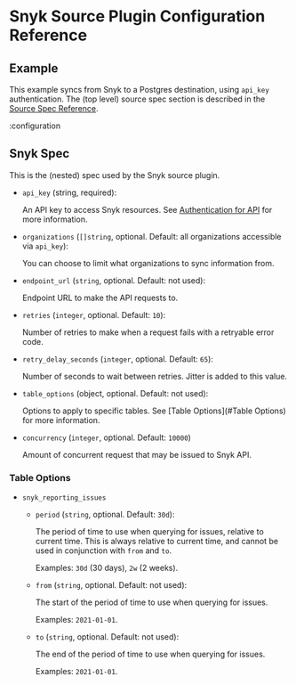 # Snyk Source Plugin Configuration Reference

## Example

This example syncs from Snyk to a Postgres destination, using `api_key` authentication.
The (top level) source spec section is described in the [Source Spec Reference](/docs/reference/source-spec).

:configuration

## Snyk Spec

This is the (nested) spec used by the Snyk source plugin.

- `api_key` (string, required):

  An API key to access Snyk resources.
  See [Authentication for API](https://docs.snyk.io/snyk-api-info/authentication-for-api) for more information.

- `organizations`  (`[]string`, optional. Default: all organizations accessible via `api_key`):

  You can choose to limit what organizations to sync information from.

- `endpoint_url` (`string`, optional. Default: not used):

  Endpoint URL to make the API requests to.

- `retries` (`integer`, optional. Default: `10`):

  Number of retries to make when a request fails with a retryable error code.

- `retry_delay_seconds` (`integer`, optional. Default: `65`):

  Number of seconds to wait between retries. Jitter is added to this value.

- `table_options` (object, optional. Default: not used):

  Options to apply to specific tables. See [Table Options](#Table Options) for more information.

- `concurrency` (`integer`, optional. Default: `10000`)

  Amount of concurrent request that may be issued to Snyk API.

### Table Options

- `snyk_reporting_issues`

  - `period` (`string`, optional. Default: `30d`):

    The period of time to use when querying for issues, relative to current time.
    This is always relative to current time, and cannot be used in conjunction with `from` and `to`.

    Examples: `30d` (30 days), `2w` (2 weeks).

  - `from` (`string`, optional. Default: not used):

    The start of the period of time to use when querying for issues.

    Examples: `2021-01-01`.

  - `to` (`string`, optional. Default: not used):

    The end of the period of time to use when querying for issues.

    Examples: `2021-01-01`.